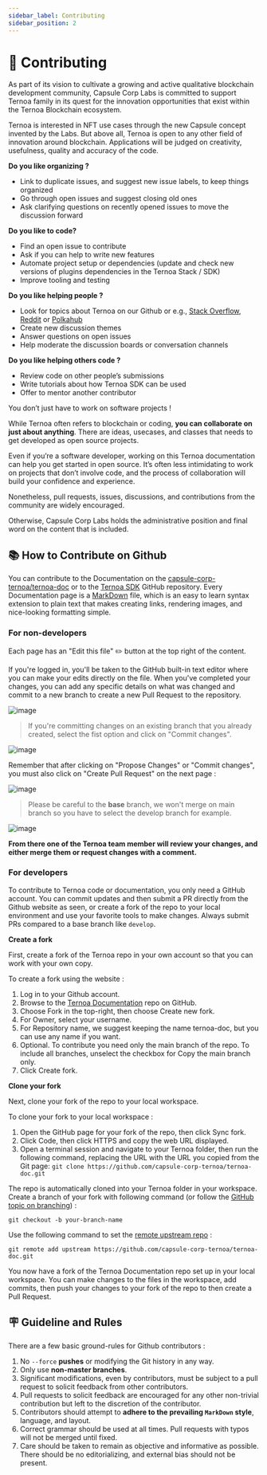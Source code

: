 ```yaml
---
sidebar_label: Contributing
sidebar_position: 2
---
```


# 🤝 Contributing

As part of its vision to cultivate a growing and active qualitative blockchain development community, Capsule Corp Labs is committed to support Ternoa family in its quest for the innovation opportunities that exist within the Ternoa Blockchain ecosystem. 

Ternoa is interested in NFT use cases through the new Capsule concept invented by the Labs. But above all, Ternoa is open to any other field of innovation around blockchain. Applications will be judged on creativity, usefulness, quality and accuracy of the code.

**Do you like organizing ?**

- Link to duplicate issues, and suggest new issue labels, to keep things organized
- Go through open issues and suggest closing old ones
- Ask clarifying questions on recently opened issues to move the discussion forward

**Do you like to code?**

- Find an open issue to contribute
- Ask if you can help to write new features
- Automate project setup or dependencies (update and check new versions of plugins dependencies in the Ternoa Stack / SDK)
- Improve tooling and testing

**Do you like helping people ?**

- Look for topics about Ternoa on our Github or e.g., [Stack Overflow](https://stackoverflow.com/search?q=ternoa&s=daf726f7-208a-4529-8e07-893f3c4548fc), [Reddit](https://www.reddit.com/r/Ternoa_/) or [Polkahub](https://polkahub.org/projects)
- Create new discussion themes
- Answer questions on open issues
- Help moderate the discussion boards or conversation channels

**Do you like helping others code ?**

- Review code on other people’s submissions
- Write tutorials about how Ternoa SDK can be used
- Offer to mentor another contributor

You don’t just have to work on software projects !

While Ternoa often refers to blockchain or coding, **you can collaborate on just about anything**. There are ideas, usecases, and classes that needs to get developed as open source projects.

Even if you’re a software developer, working on this Ternoa documentation can help you get started in open source. It’s often less intimidating to work on projects that don’t involve code, and the process of collaboration will build your confidence and experience.

Nonetheless, pull requests, issues, discussions, and contributions from the community are widely encouraged.

Otherwise, Capsule Corp Labs holds the administrative position and final word on the content that is included.

## 📚 How to Contribute on Github

You can contribute to the Documentation on the [capsule-corp-ternoa/ternoa-doc](https://github.com/capsule-corp-ternoa/ternoa-doc) or to the [Ternoa SDK](https://github.com/capsule-corp-ternoa/ternoa-js) GitHub repository. 
Every Documentation page is a [MarkDown](https://guides.github.com/features/mastering-markdown/) file, which is an easy to learn syntax extension to plain text that makes creating links, rendering images, and nice-looking formatting simple.

### For non-developers

Each page has an "Edit this file" ✏️ button at the top right of the content.

If you're logged in, you'll be taken to the GitHub built-in text editor where you can make your edits directly on the file. 
When you've completed your changes, you can add any specific details on what was changed and commit to a new branch to create a new Pull Request to the repository. 

![image](https://user-images.githubusercontent.com/5689530/200411267-33fdac0e-74e1-42f0-b020-6e38dc48090f.png)

> 
> If you're committing changes on an existing branch that you already created, select the fist option and click on "Commit changes".
> 

![image](https://user-images.githubusercontent.com/5689530/201003021-d650026b-b3a4-4d8a-bea1-69e2f5ddbb24.png)


Remember that after clicking on "Propose Changes" or "Commit changes", you must also click on "Create Pull Request" on the next page :

![image](https://user-images.githubusercontent.com/5689530/200413223-fe0cf226-b638-485d-8ee2-f6e94f110555.png)

> 
> Please be careful to the **base** branch, we won't merge on main branch so you have to select the develop branch for example.
> 

![image](https://user-images.githubusercontent.com/5689530/200994196-295a0589-9faf-4ab4-8723-a4962a882d54.png)


**From there one of the Ternoa team member will review your changes, and either merge them or request changes with a comment.**


### For developers

To contribute to Ternoa code or documentation, you only need a GitHub account. You can commit updates and then submit a PR directly from the Github website as seen, or create a fork of the repo to your local environment and use your favorite tools to make changes. Always submit PRs compared to a base branch like `develop`.

**Create a fork**

First, create a fork of the Ternoa repo in your own account so that you can work with your own copy.

To create a fork using the website :

1. Log in to your Github account.
2. Browse to the [Ternoa Documentation](https://github.com/capsule-corp-ternoa/ternoa-doc) repo on GitHub.
3. Choose Fork in the top-right, then choose Create new fork.
4. For Owner, select your username.
5. For Repository name, we suggest keeping the name ternoa-doc, but you can use any name if you want.
6. Optional. To contribute you need only the main branch of the repo. To include all branches, unselect the checkbox for Copy the main branch only.
7. Click Create fork.

**Clone your fork**

Next, clone your fork of the repo to your local workspace.

To clone your fork to your local workspace :

1. Open the GitHub page for your fork of the repo, then click Sync fork.
2. Click Code, then click HTTPS and copy the web URL displayed.
3. Open a terminal session and navigate to your Ternoa folder, then run the following command, replacing the URL with the URL you copied from the Git page:
`git clone https://github.com/capsule-corp-ternoa/ternoa-doc.git`

The repo is automatically cloned into your Ternoa folder in your workspace. Create a branch of your fork with following command (or follow the [GitHub topic on branching](https://docs.github.com/en/pull-requests/collaborating-with-pull-requests/proposing-changes-to-your-work-with-pull-requests/creating-and-deleting-branches-within-your-repository)) :

`git checkout -b your-branch-name`

Use the following command to set the [remote upstream repo](https://docs.github.com/en/pull-requests/collaborating-with-pull-requests/working-with-forks/configuring-a-remote-for-a-fork) :

`git remote add upstream https://github.com/capsule-corp-ternoa/ternoa-doc.git`

You now have a fork of the Ternoa Documentation repo set up in your local workspace. You can make changes to the files in the workspace, add commits, then push your changes to your fork of the repo to then create a Pull Request.

## 🪧 Guideline and Rules

There are a few basic ground-rules for Github contributors :

1. No `--force` **pushes** or modifying the Git history in any way.
2. Only use **non-master branches**.
3. Significant modifications, even by contributors, must be subject to a pull request to solicit feedback from other contributors.
4. Pull requests to solicit feedback are encouraged for any other non-trivial contribution but left to the discretion of the contributor.
5. Contributors should attempt to **adhere to the prevailing `MarkDown` style**, language, and layout.
6. Correct grammar should be used at all times. Pull requests with typos will not be merged until fixed.
7. Care should be taken to remain as objective and informative as possible. There should be no editorializing, and external bias should not be present.
